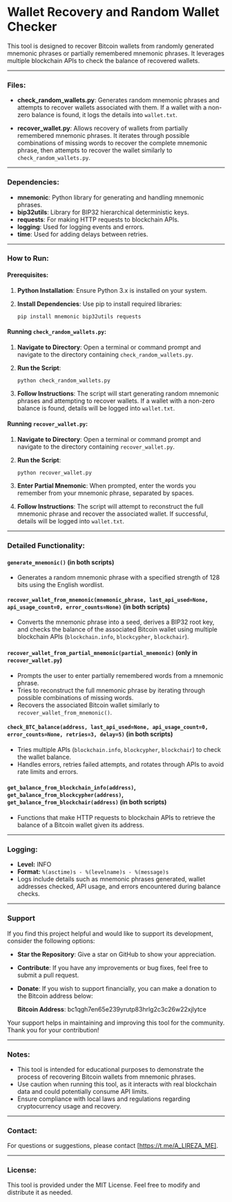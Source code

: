 # Wallet Recovery and Random Wallet Checker
This tool is designed to recover Bitcoin wallets from randomly generated mnemonic phrases or partially remembered mnemonic phrases. It leverages multiple blockchain APIs to check the balance of recovered wallets.

---

### Files:

- **check_random_wallets.py**: Generates random mnemonic phrases and attempts to recover wallets associated with them. If a wallet with a non-zero balance is found, it logs the details into `wallet.txt`.
  
- **recover_wallet.py**: Allows recovery of wallets from partially remembered mnemonic phrases. It iterates through possible combinations of missing words to recover the complete mnemonic phrase, then attempts to recover the wallet similarly to `check_random_wallets.py`.

---

### Dependencies:

- **mnemonic**: Python library for generating and handling mnemonic phrases.
- **bip32utils**: Library for BIP32 hierarchical deterministic keys.
- **requests**: For making HTTP requests to blockchain APIs.
- **logging**: Used for logging events and errors.
- **time**: Used for adding delays between retries.

---

### How to Run:

#### Prerequisites:

1. **Python Installation**: Ensure Python 3.x is installed on your system.
   
2. **Install Dependencies**: Use pip to install required libraries:
   ```
   pip install mnemonic bip32utils requests
   ```

#### Running `check_random_wallets.py`:

1. **Navigate to Directory**: Open a terminal or command prompt and navigate to the directory containing `check_random_wallets.py`.

2. **Run the Script**:
   ```
   python check_random_wallets.py
   ```

3. **Follow Instructions**: The script will start generating random mnemonic phrases and attempting to recover wallets. If a wallet with a non-zero balance is found, details will be logged into `wallet.txt`.

#### Running `recover_wallet.py`:

1. **Navigate to Directory**: Open a terminal or command prompt and navigate to the directory containing `recover_wallet.py`.

2. **Run the Script**:
   ```
   python recover_wallet.py
   ```

3. **Enter Partial Mnemonic**: When prompted, enter the words you remember from your mnemonic phrase, separated by spaces.

4. **Follow Instructions**: The script will attempt to reconstruct the full mnemonic phrase and recover the associated wallet. If successful, details will be logged into `wallet.txt`.

---

### Detailed Functionality:

#### `generate_mnemonic()` (in both scripts)

- Generates a random mnemonic phrase with a specified strength of 128 bits using the English wordlist.

#### `recover_wallet_from_mnemonic(mnemonic_phrase, last_api_used=None, api_usage_count=0, error_counts=None)` (in both scripts)

- Converts the mnemonic phrase into a seed, derives a BIP32 root key, and checks the balance of the associated Bitcoin wallet using multiple blockchain APIs (`blockchain.info`, `blockcypher`, `blockchair`).

#### `recover_wallet_from_partial_mnemonic(partial_mnemonic)` (only in `recover_wallet.py`)

- Prompts the user to enter partially remembered words from a mnemonic phrase.
- Tries to reconstruct the full mnemonic phrase by iterating through possible combinations of missing words.
- Recovers the associated Bitcoin wallet similarly to `recover_wallet_from_mnemonic()`.

#### `check_BTC_balance(address, last_api_used=None, api_usage_count=0, error_counts=None, retries=3, delay=5)` (in both scripts)

- Tries multiple APIs (`blockchain.info`, `blockcypher`, `blockchair`) to check the wallet balance.
- Handles errors, retries failed attempts, and rotates through APIs to avoid rate limits and errors.

#### `get_balance_from_blockchain_info(address)`, `get_balance_from_blockcypher(address)`, `get_balance_from_blockchair(address)` (in both scripts)

- Functions that make HTTP requests to blockchain APIs to retrieve the balance of a Bitcoin wallet given its address.

---

### Logging:

- **Level:** INFO
- **Format:** `%(asctime)s - %(levelname)s - %(message)s`
- Logs include details such as mnemonic phrases generated, wallet addresses checked, API usage, and errors encountered during balance checks.

---

### Support

If you find this project helpful and would like to support its development, consider the following options:

- **Star the Repository**: Give a star on GitHub to show your appreciation.

- **Contribute**: If you have any improvements or bug fixes, feel free to submit a pull request.

- **Donate**: If you wish to support financially, you can make a donation to the Bitcoin address below:

  **Bitcoin Address**: bc1qgh7en65e239yrutp83hrlg2c3c26w22xjlytce

Your support helps in maintaining and improving this tool for the community. Thank you for your contribution!

---

### Notes:

- This tool is intended for educational purposes to demonstrate the process of recovering Bitcoin wallets from mnemonic phrases.
- Use caution when running this tool, as it interacts with real blockchain data and could potentially consume API limits.
- Ensure compliance with local laws and regulations regarding cryptocurrency usage and recovery.

---

### Contact:

For questions or suggestions, please contact [https://t.me/A_LIREZA_ME].

---

### License:

This tool is provided under the MIT License. Feel free to modify and distribute it as needed.
